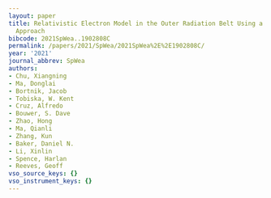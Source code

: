 ```yaml
---
layout: paper
title: Relativistic Electron Model in the Outer Radiation Belt Using a Neural Network
  Approach
bibcode: 2021SpWea..1902808C
permalink: /papers/2021/SpWea/2021SpWea%2E%2E1902808C/
year: '2021'
journal_abbrev: SpWea
authors:
- Chu, Xiangning
- Ma, Donglai
- Bortnik, Jacob
- Tobiska, W. Kent
- Cruz, Alfredo
- Bouwer, S. Dave
- Zhao, Hong
- Ma, Qianli
- Zhang, Kun
- Baker, Daniel N.
- Li, Xinlin
- Spence, Harlan
- Reeves, Geoff
vso_source_keys: {}
vso_instrument_keys: {}
---
```

